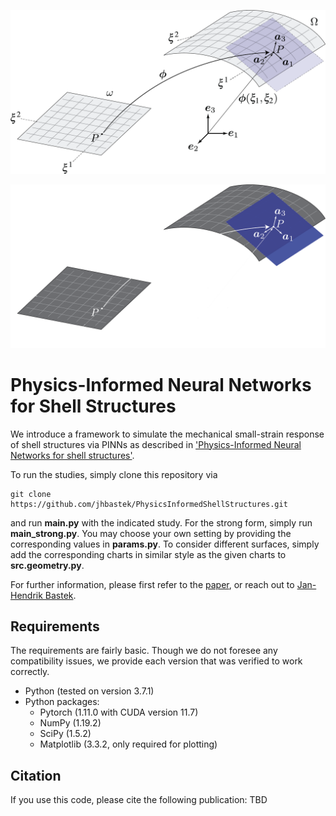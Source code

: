 <p align="center"><img src="shell_midsurface.png#gh-light-mode-only" width="600"\></p>
<p align="center"><img src="shell_midsurface_dark.png#gh-dark-mode-only" width="600"\></p>

# Physics-Informed Neural Networks for Shell Structures

We introduce a framework to simulate the mechanical small-strain response of shell structures via PINNs as described in ['Physics-Informed Neural Networks for shell structures'](https://doi.org/10.1016/j.euromechsol.2022.104849).

To run the studies, simply clone this repository via
```
git clone https://github.com/jhbastek/PhysicsInformedShellStructures.git
```
and run **main.py** with the indicated study. For the strong form, simply run **main_strong.py**. You may choose your own setting by providing the corresponding values in **params.py**. To consider different surfaces, simply add the corresponding charts in similar style as the given charts to **src.geometry.py**. 

For further information, please first refer to the [paper](https://doi.org/10.1016/j.euromechsol.2022.104849), or reach out to [Jan-Hendrik Bastek](mailto:jbastek@ethz.ch).

## Requirements

The requirements are fairly basic. Though we do not foresee any compatibility issues, we provide each version that was verified to work correctly.

- Python (tested on version 3.7.1)
- Python packages:
  - Pytorch (1.11.0 with CUDA version 11.7)
  - NumPy (1.19.2)
  - SciPy (1.5.2)
  - Matplotlib (3.3.2, only required for plotting)

## Citation

If you use this code, please cite the following publication: TBD
